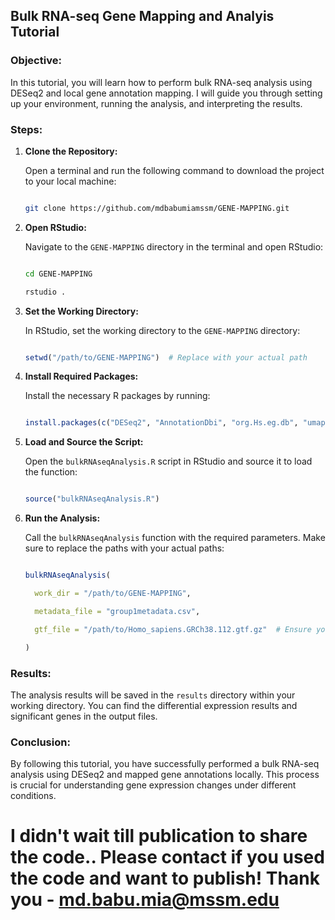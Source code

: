 ## Bulk RNA-seq Gene Mapping and Analyis Tutorial 

  

### Objective: 

In this tutorial, you will learn how to perform bulk RNA-seq analysis using DESeq2 and local gene annotation mapping. I will guide you through setting up your environment, running the analysis, and interpreting the results. 

  

### Steps: 

  

1. **Clone the Repository:** 

   Open a terminal and run the following command to download the project to your local machine: 

   ```sh 

   git clone https://github.com/mdbabumiamssm/GENE-MAPPING.git 

   ``` 

  

2. **Open RStudio:** 

   Navigate to the `GENE-MAPPING` directory in the terminal and open RStudio: 

   ```sh 

   cd GENE-MAPPING 

   rstudio . 

   ``` 

  

3. **Set the Working Directory:** 

   In RStudio, set the working directory to the `GENE-MAPPING` directory: 

   ```r 

   setwd("/path/to/GENE-MAPPING")  # Replace with your actual path 

   ``` 

  

4. **Install Required Packages:** 

   Install the necessary R packages by running: 

   ```r 

   install.packages(c("DESeq2", "AnnotationDbi", "org.Hs.eg.db", "umap", "ggplot2", "gplots", "RColorBrewer", "VennDiagram", "fgsea", "rtracklayer")) 

   ``` 

  

5. **Load and Source the Script:** 

   Open the `bulkRNAseqAnalysis.R` script in RStudio and source it to load the function: 

   ```r 

   source("bulkRNAseqAnalysis.R") 

   ``` 

  

6. **Run the Analysis:** 

   Call the `bulkRNAseqAnalysis` function with the required parameters. Make sure to replace the paths with your actual paths: 

   ```r 

   bulkRNAseqAnalysis( 

     work_dir = "/path/to/GENE-MAPPING", 

     metadata_file = "group1metadata.csv", 

     gtf_file = "/path/to/Homo_sapiens.GRCh38.112.gtf.gz"  # Ensure you provide the correct path to the GTF file 

   ) 

   ``` 

  

### Results: 

The analysis results will be saved in the `results` directory within your working directory. You can find the differential expression results and significant genes in the output files. 

  

### Conclusion: 

By following this tutorial, you have successfully performed a bulk RNA-seq analysis using DESeq2 and mapped gene annotations locally. This process is crucial for understanding gene expression changes under different conditions. 


# I didn't wait till publication to share the code.. Please contact if you used the code and want to publish! Thank you - md.babu.mia@mssm.edu
